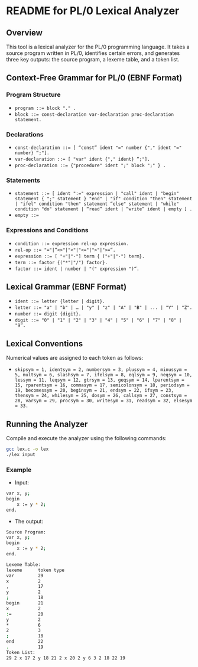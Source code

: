 # README for PL/0 Lexical Analyzer

## Overview
This tool is a lexical analyzer for the PL/0 programming language. It takes a source program written in PL/0, identifies certain errors, and generates three key outputs: the source program, a lexeme table, and a token list.

## Context-Free Grammar for PL/0 (EBNF Format)

### Program Structure
- `program ::= block "." .`
- `block ::= const-declaration var-declaration proc-declaration statement.`

### Declarations
- `const-declaration ::= [ “const” ident "=" number {"," ident "=" number} “;"].`
- `var-declaration ::= [ "var" ident {"," ident} “;"].`
- `proc-declaration ::= {"procedure" ident ";" block ";" } .`

### Statements
- `statement ::= [ ident ":=" expression | "call" ident | "begin" statement { ";" statement } "end" | "if" condition "then" statement | "ifel" condition "then" statement “else" statement | "while" condition "do" statement | “read” ident | “write” ident | empty ] .`
- `empty ::= `

### Expressions and Conditions
- `condition ::= expression rel-op expression.`
- `rel-op ::= "="|“<>"|"<"|"<="|">"|">=“.`
- `expression ::= [ "+"|"-"] term { ("+"|"-") term}.`
- `term ::= factor {("*"|"/") factor}. `
- `factor ::= ident | number | "(" expression ")“.`

## Lexical Grammar (EBNF Format)

- `ident ::= letter {letter | digit}.`
- `letter ::= "a" | "b" | … | "y" | "z" | "A" | "B" | ... | "Y" | "Z".`
- `number ::= digit {digit}.`
- `digit ::= "0" | "1" | "2" | "3" | "4" | "5" | "6" | "7" | "8" | "9“.`

## Lexical Conventions

Numerical values are assigned to each token as follows: 
- `skipsym = 1, identsym = 2, numbersym = 3, plussym = 4, minussym = 5, multsym = 6, slashsym = 7, ifelsym = 8, eqlsym = 9, neqsym = 10, lessym = 11, leqsym = 12, gtrsym = 13, geqsym = 14, lparentsym = 15, rparentsym = 16, commasym = 17, semicolonsym = 18, periodsym = 19, becomessym = 20, beginsym = 21, endsym = 22, ifsym = 23, thensym = 24, whilesym = 25, dosym = 26, callsym = 27, constsym = 28, varsym = 29, procsym = 30, writesym = 31, readsym = 32, elsesym = 33.`

## Running the Analyzer

Compile and execute the analyzer using the following commands:
```bash
gcc lex.c -o lex
./lex input
```

### Example

- Input:

```bash
var x, y;
begin
	x := y * 2;
end.
```


- The output:

```bash
Source Program:
var x, y;
begin
	x := y * 2;
end.

Lexeme Table:
lexeme		token type
var         29
x           2
,           17
y           2
;           18
begin       21
x           2
:=          20
y           2
*           6
2           3
;           18
end         22
.           19
Token List:
29 2 x 17 2 y 18 21 2 x 20 2 y 6 3 2 18 22 19 
```
